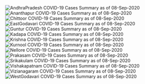 
<img src="https://deepuhub.github.io/COVID-19/GraphsGenerated/08-Sep-2020/Last24Hrs_AndhraPradesh_08-Sep-2020.jpg" alt="AndhraPradesh COVID-19 Cases Summary as of 08-Sep-2020">
 <br>
<img src="https://deepuhub.github.io/COVID-19/GraphsGenerated/08-Sep-2020/Last24Hrs_Ananthapur_08-Sep-2020.jpg" alt="Ananthapur COVID-19 Cases Summary as of 08-Sep-2020">
 <br>
<img src="https://deepuhub.github.io/COVID-19/GraphsGenerated/08-Sep-2020/Last24Hrs_Chittoor_08-Sep-2020.jpg" alt="Chittoor COVID-19 Cases Summary as of 08-Sep-2020">
 <br>
<img src="https://deepuhub.github.io/COVID-19/GraphsGenerated/08-Sep-2020/Last24Hrs_EastGodavari_08-Sep-2020.jpg" alt="EastGodavari COVID-19 Cases Summary as of 08-Sep-2020">
 <br>
<img src="https://deepuhub.github.io/COVID-19/GraphsGenerated/08-Sep-2020/Last24Hrs_Guntur_08-Sep-2020.jpg" alt="Guntur COVID-19 Cases Summary as of 08-Sep-2020">
 <br>
<img src="https://deepuhub.github.io/COVID-19/GraphsGenerated/08-Sep-2020/Last24Hrs_Kadapa_08-Sep-2020.jpg" alt="Kadapa COVID-19 Cases Summary as of 08-Sep-2020">
 <br>
<img src="https://deepuhub.github.io/COVID-19/GraphsGenerated/08-Sep-2020/Last24Hrs_Krishna_08-Sep-2020.jpg" alt="Krishna COVID-19 Cases Summary as of 08-Sep-2020">
 <br>
<img src="https://deepuhub.github.io/COVID-19/GraphsGenerated/08-Sep-2020/Last24Hrs_Kurnool_08-Sep-2020.jpg" alt="Kurnool COVID-19 Cases Summary as of 08-Sep-2020">
 <br>
<img src="https://deepuhub.github.io/COVID-19/GraphsGenerated/08-Sep-2020/Last24Hrs_Nellore_08-Sep-2020.jpg" alt="Nellore COVID-19 Cases Summary as of 08-Sep-2020">
 <br>
<img src="https://deepuhub.github.io/COVID-19/GraphsGenerated/08-Sep-2020/Last24Hrs_Prakasam_08-Sep-2020.jpg" alt="Prakasam COVID-19 Cases Summary as of 08-Sep-2020">
 <br>
<img src="https://deepuhub.github.io/COVID-19/GraphsGenerated/08-Sep-2020/Last24Hrs_Srikakulam_08-Sep-2020.jpg" alt="Srikakulam COVID-19 Cases Summary as of 08-Sep-2020">
 <br>
<img src="https://deepuhub.github.io/COVID-19/GraphsGenerated/08-Sep-2020/Last24Hrs_Vishakapatnam_08-Sep-2020.jpg" alt="Vishakapatnam COVID-19 Cases Summary as of 08-Sep-2020">
 <br>
<img src="https://deepuhub.github.io/COVID-19/GraphsGenerated/08-Sep-2020/Last24Hrs_Vizianagaram_08-Sep-2020.jpg" alt="Vizianagaram COVID-19 Cases Summary as of 08-Sep-2020">
 <br>
<img src="https://deepuhub.github.io/COVID-19/GraphsGenerated/08-Sep-2020/Last24Hrs_WestGodavari_08-Sep-2020.jpg" alt="WestGodavari COVID-19 Cases Summary as of 08-Sep-2020">
 <br> 